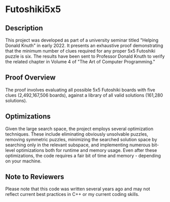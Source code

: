 # Futoshiki5x5

## Description
This project was developed as part of a university seminar titled "Helping Donald Knuth" in early 2022. It presents an exhaustive proof demonstrating that the minimum number of clues required for any proper 5x5 Futoshiki puzzle is six. The results have been sent to Professor Donald Knuth to verify the related chapter in Volume 4 of "The Art of Computer Programming."

## Proof Overview
The proof involves evaluating all possible 5x5 Futoshiki boards with five clues (2,492,167,506 boards), against a library of all valid solutions (161,280 solutions).

## Optimizations
Given the large search space, the project employs several optimization techniques. These include eliminating obviously unsolvable puzzles, removing symmetric puzzles, minimizing the searched solution space by searching only in the relevant subspace, and implementing numerous bit-level optimizations both for runtime and memory usage. Even after these optimizations, the code requires a fair bit of time and memory - depending on your machine.

## Note to Reviewers
Please note that this code was written several years ago and may not reflect current best practices in C++ or my current coding skills.
